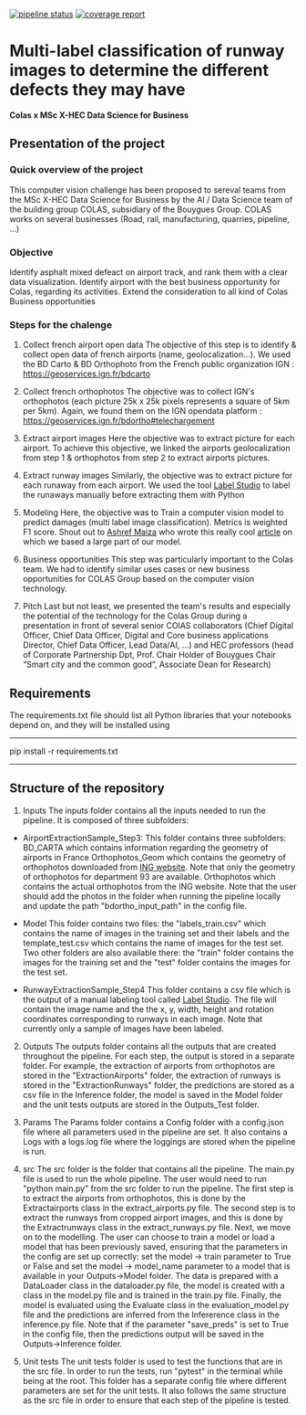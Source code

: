 [![pipeline status](https://gitlab.code.hfactory.io/adrian.tan/colasproject/badges/main/pipeline.svg)](https://gitlab.code.hfactory.io/adrian.tan/colasproject/-/commits/main)
[![coverage report](https://gitlab.code.hfactory.io/adrian.tan/colasproject/badges/main/coverage.svg)](https://gitlab.code.hfactory.io/adrian.tan/colasproject/-/commits/main)

# Multi-label classification of runway images to determine the different defects they may have 
**Colas x MSc X-HEC Data Science for Business**

## Presentation of the project

### Quick overview of the project 
This computer vision challenge has been proposed to sereval teams from the MSc X-HEC Data Science for Business by the AI / Data Science team of the building group COLAS, subsidiary of the Bouygues Group. COLAS works on several businesses (Road, rail, manufacturing, quarries, pipeline, ...)

### Objective 
Identify asphalt mixed defeact on airport track, and rank them with a clear data visualization. Identify airport with the best business opportunity for Colas, regarding its activities. Extend the consideration to all kind of Colas Business opportunities

### Steps for the chalenge
1. Collect french airport open data
The objective of this step is to identify & collect open data of french airports (name, geolocalization...).
We used the BD Carto & BD Orthophoto from the French public organization IGN : https://geoservices.ign.fr/bdcarto

2. Collect french orthophotos
The objective was to collect IGN's orthophotos (each picture 25k x 25k pixels represents a square of 5km per 5km). Again, we found them on the IGN opendata platform : https://geoservices.ign.fr/bdortho#telechargement

3. Extract airport images
Here the objective was to extract picture for each airport. To achieve this objective, we linked the airports geolocalization from step 1 & orthophotos from step 2 to extract airports pictures.

4. Extract runway images
Similarly, the objective was to extract picture for each runaway from each airport. We used the tool [Label Studio](https://labelstud.io/guide/) to label the runaways manually before extracting them with Python

5. Modeling
Here, the objective was to Train a computer vision model to predict damages (multi label image classification). Metrics is weighted F1 score. Shout out to [Ashref Maiza](https://github.com/ashrefm/) who wrote this  really cool [article](https://towardsdatascience.com/multi-label-image-classification-in-tensorflow-2-0-7d4cf8a4bc72) on which we based a large part of our model.

6. Business opportunities
This step was particularly important to the Colas team. We had to identify similar uses cases or new business opportunities for COLAS Group based on the computer vision technology.

7. Pitch
Last but not least, we presented the team's results and especially the potential of the technology for the Colas Group during a presentation in front of several senior COlAS collaborators (Chief Digital Officer, Chief Data Officer, Digital and Core business applications Director, Chief Data Officer, Lead Data/AI, ...) and HEC professors (head of Corporate Partnership Dpt, Prof. Chair Holder of Bouygues Chair “Smart city and the common good”, Associate Dean for Research)

## Requirements
The requirements.txt file should list all Python libraries that your notebooks depend on, and they will be installed using
<hr />   
    pip install -r requirements.txt
<hr />

## Structure of the repository
1. Inputs
The inputs folder contains all the inputs needed to run the pipeline. It is composed of three subfolders:
- AirportExtractionSample_Step3:
This folder contains three subfolders:
BD_CARTA which contains information regarding the geometry of airports in France
Orthophotos_Geom which contains the geometry of orthophotos downloaded from [ING website](https://geoservices.ign.fr/bdortho). Note that only the geometry of orthophotos for department 93 are available.
Orthophotos which contains the actual orthophotos from the ING website. Note that the user should add the photos in the folder when running the pipeline locally and update the path "bdortho_input_path" in the config file.

- Model
This folder contains two files: the "labels_train.csv" which contains the name of images in the training set and their labels and the template_test.csv which contains the name of images for the test set. Two other folders are also available there: the "train" folder contains the images for the training set and the "test" folder contains the images for the test set.

- RunwayExtractionSample_Step4
This folder contains a csv file which is the output of a manual labeling tool called [Label Studio](https://labelstud.io/guide/index.html#Quick-start). The file will contain the image name and the the x, y, width, height and rotation coordinates corresponding to runways in each image. Note that currently only a sample of images have been labeled.

2. Outputs
The outputs folder contains all the outputs that are created throughout the pipeline. For each step, the output is stored in a separate folder. For example, the extraction of airports from orthophotos are stored in the "ExtractionAirports" folder, the extraction of runways is stored in the "ExtractionRunways" folder, the predictions are stored as a csv file in the Inference folder, the model is saved in the Model folder and the unit tests outputs are stored in the Outputs_Test folder.

3. Params
The Params folder contains a Config folder with a config.json file where all parameters used in the pipeline are set. It also contains a Logs with a logs.log file where the loggings are stored when the pipeline is run.

4. src
The src folder is the folder that contains all the pipeline. The main.py file is used to run the whole pipeline. The user would need to run "python main.py" from the src folder to run the pipeline.
The first step is to extract the airports from orthophotos, this is done by the Extractairports class in the extract_airports.py file. The second step is to extract the runways from cropped airport images, and this is done by the Extractrunways class in the extract_runways.py file. Next, we move on to the modelling. The user can choose to train a model or load a model that has been previously saved, ensuring that the parameters in the config are set up correctly: set the model -> train parameter to True or False and set the model -> model_name parameter to a model that is available in your Outputs->Model folder. The data is prepared with a DataLoader class in the dataloader.py file, the model is created with a class in the model.py file and is trained in the train.py file. Finally, the model is evaluated using the Evaluate class in the evaluation_model.py file and the predictions are inferred from the Infererence class in the inference.py file. Note that if the parameter "save_preds" is set to True in the config file, then the predictions output will be saved in the Outputs->Inference folder.

5. Unit tests
The unit tests folder is used to test the functions that are in the src file. In order to run the tests, run "pytest" in the terminal while being at the root. This folder has a separate config file where different parameters are set for the unit tests. It also follows the same structure as the src file in order to ensure that each step of the pipeline is tested.